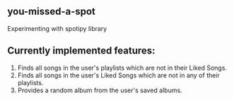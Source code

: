 ## you-missed-a-spot

Experimenting with spotipy library

## Currently implemented features:
1. Finds all songs in the user's playlists which are not in their Liked Songs.
2. Finds all songs in the user's Liked Songs which are not in any of their playlists.
3. Provides a random album from the user's saved albums.
